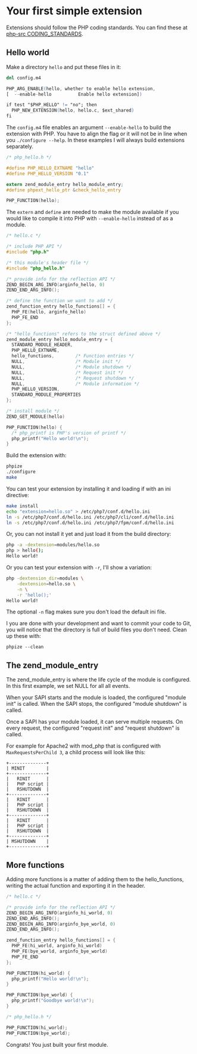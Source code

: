 # Your first simple extension

Extensions should follow the PHP coding standards. You can find these
at [php-src CODING_STANDARDS](https://github.com/php/php-src/blob/master/CODING_STANDARDS).

## Hello world

Make a directory ```hello``` and put these files in it:

```m4
dnl config.m4

PHP_ARG_ENABLE(hello, whether to enable hello extension,
[  --enable-hello          Enable hello extension])

if test "$PHP_HELLO" != "no"; then
  PHP_NEW_EXTENSION(hello, hello.c, $ext_shared)
fi
```

The ```config.m4``` file enables an argument ```--enable-hello``` to build the
extension with PHP. You have to align the flag or it will not be in line when
you ```./configure --help```. In these examples I will always build extensions
separately.

```c
/* php_hello.h */

#define PHP_HELLO_EXTNAME "hello"
#define PHP_HELLO_VERSION "0.1"

extern zend_module_entry hello_module_entry;
#define phpext_hello_ptr &check_hello_entry

PHP_FUNCTION(hello);
```

The ```extern``` and ```define``` are needed to make the module available if you
would like to compile it into PHP with ```--enable-hello``` instead of as a module.

```c
/* hello.c */

/* include PHP API */
#include "php.h"

/* this module's header file */
#include "php_hello.h"

/* provide info for the reflection API */
ZEND_BEGIN_ARG_INFO(arginfo_hello, 0)
ZEND_END_ARG_INFO();

/* define the function we want to add */
zend_function_entry hello_functions[] = {
  PHP_FE(hello, arginfo_hello)
  PHP_FE_END
};

/* "hello_functions" refers to the struct defined above */
zend_module_entry hello_module_entry = {
  STANDARD_MODULE_HEADER,
  PHP_HELLO_EXTNAME,
  hello_functions,        /* Function entries */
  NULL,                   /* Module init */
  NULL,                   /* Module shutdown */
  NULL,                   /* Request init */
  NULL,                   /* Request shutdown */
  NULL,                   /* Module information */
  PHP_HELLO_VERSION,
  STANDARD_MODULE_PROPERTIES
};

/* install module */
ZEND_GET_MODULE(hello)

PHP_FUNCTION(hello) {
  /* php_printf is PHP's version of printf */
  php_printf("Hello world!\n");
}
```

Build the extension with:

```bash
phpize
./configure
make
```

You can test your extension by installing it and loading if with an ini directive:

```bash
make install
echo "extension=hello.so" > /etc/php7/conf.d/hello.ini
ln -s /etc/php7/conf.d/hello.ini /etc/php7/cli/conf.d/hello.ini
ln -s /etc/php7/conf.d/hello.ini /etc/php7/fpm/conf.d/hello.ini
```

Or, you can not install it yet and just load it from the build directory:

```bash
php -a -dextension=modules/hello.so
php > hello();
Hello world!
```

Or you can test your extension with ```-r```, I'll show a variation:

```bash
php -dextension_dir=modules \
    -dextension=hello.so \
    -n \
    -r 'hello();'
Hello world!
```

The optional ```-n``` flag makes sure you don't load the default ini file.

I you are done with your development and want to commit your code to Git, you will
notice that the directory is full of build files you don't need. Clean up these with:

```
phpize --clean
```

## The zend_module_entry

The zend_module_entry is where the life cycle of the module is configured. In
this first example, we set NULL for all all events.

When your SAPI starts and the module is loaded, the configured "module init" is
called. When the SAPI stops, the configured "module shutdown" is called.

Once a SAPI has your module loaded, it can serve multiple requests. On every
request, the configured "request init" and "request shutdown" is called.

For example for Apache2 with mod_php that is configured
with ```MaxRequestsPerChild 3```, a child process will look like this:

```
+--------------+
| MINIT        |
+--------------+
|   RINIT      |
|   PHP script |
|   RSHUTDOWN  |
+--------------+
|   RINIT      |
|   PHP script |
|   RSHUTDOWN  |
+--------------+
|   RINIT      |
|   PHP script |
|   RSHUTDOWN  |
+--------------+
| MSHUTDOWN    |
+--------------+
```

## More functions

Adding more functions is a matter of adding them to the hello_functions, writing
the actual function and exporting it in the header.

```c
/* hello.c */

/* provide info for the reflection API */
ZEND_BEGIN_ARG_INFO(arginfo_hi_world, 0)
ZEND_END_ARG_INFO();
ZEND_BEGIN_ARG_INFO(arginfo_bye_world, 0)
ZEND_END_ARG_INFO();

zend_function_entry hello_functions[] = {
  PHP_FE(hi_world, arginfo_hi_world)
  PHP_FE(bye_world, arginfo_bye_world)
  PHP_FE_END
};

PHP_FUNCTION(hi_world) {
  php_printf("Hello world!\n");
}

PHP_FUNCTION(bye_world) {
  php_printf("Goodbye world!\n");
}
```

```c
/* php_hello.h */

PHP_FUNCTION(hi_world);
PHP_FUNCTION(bye_world);
```

Congrats! You just built your first module.
